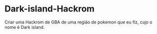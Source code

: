 # Dark-island-Hackrom
Criar uma Hackrom de GBA de uma região de pokemon que eu fiz, cujo o nome é Dark island.
